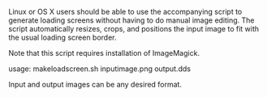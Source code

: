 Linux or OS X users should be able to use the accompanying script to generate loading screens without having to do manual image editing.
The script automatically resizes, crops, and positions the input image to fit with the usual loading screen border.

Note that this script requires installation of ImageMagick.

usage:	makeloadscreen.sh inputimage.png output.dds

Input and output images can be any desired format.

